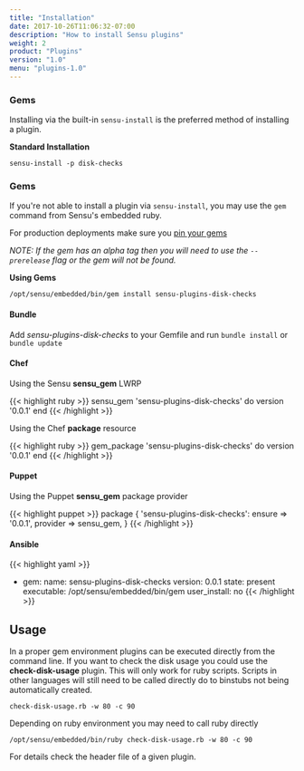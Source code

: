 ```yaml
---
title: "Installation"
date: 2017-10-26T11:06:32-07:00
description: "How to install Sensu plugins"
weight: 2
product: "Plugins"
version: "1.0"
menu: "plugins-1.0"
---
```


### Gems

Installing via the built-in `sensu-install` is the preferred method of installing a plugin.

**Standard Installation**

```
sensu-install -p disk-checks
```

### Gems

If you're not able to install a plugin via `sensu-install`, you may use the `gem` command from Sensu's embedded ruby. 

For production deployments make sure you [pin your gems](https://github.com/sensu-plugins/community/blob/master/best_practices/production_deployments/plugins/PINNING_VERSIONS.md)

_NOTE: If the gem has an alpha tag then you will need to use the `--prerelease` flag or the gem will not be found._

**Using Gems**

`/opt/sensu/embedded/bin/gem install sensu-plugins-disk-checks`

#### Bundle

Add *sensu-plugins-disk-checks* to your Gemfile and run `bundle install` or `bundle update`

#### Chef

Using the Sensu **sensu_gem** LWRP

{{< highlight ruby >}}
sensu_gem 'sensu-plugins-disk-checks' do
  version '0.0.1'
end
{{< /highlight >}}

Using the Chef **package** resource

{{< highlight ruby >}}
gem_package 'sensu-plugins-disk-checks' do
  version '0.0.1'
end
{{< /highlight >}}

#### Puppet

Using the Puppet **sensu_gem** package provider

{{< highlight puppet >}}
package { 'sensu-plugins-disk-checks':
  ensure   => '0.0.1',
  provider => sensu_gem,
}
{{< /highlight >}}

#### Ansible

{{< highlight yaml >}}
- gem: 
    name: sensu-plugins-disk-checks 
    version: 0.0.1 
    state: present 
    executable: /opt/sensu/embedded/bin/gem
    user_install: no
{{< /highlight >}}

## Usage

In a proper gem environment plugins can be executed directly from the command line. If you want to check the disk usage you could use the **check-disk-usage** plugin.  This will only work for ruby scripts.  Scripts in other languages will still need to be called directly do to binstubs not being automatically created.

```
check-disk-usage.rb -w 80 -c 90
```

Depending on ruby environment you may need to call ruby directly

```
/opt/sensu/embedded/bin/ruby check-disk-usage.rb -w 80 -c 90
```

For details check the header file of a given plugin.
